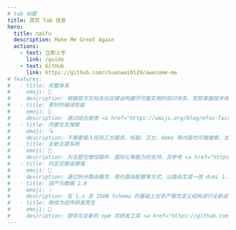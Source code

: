 ```yaml
---
# tab 标题
title: 首页 Tab 信息
hero:
  title: naifu
  description: Make Me Great Again
  actions:
    - text: 立即上手
      link: /guide
    - text: GitHub
      link: https://github.com/chuenwei0129/awesome-me
# features:
#   - title: 完整体系
#     emoji: 🚀
#     description: 根据官方文档及社区建设构建尽可能实用的知识体系，宏观掌握技术体系
#   - title: 更好的编译性能
#     emoji: 🚀
#     description: 通过结合使用 <a href="https://umijs.org/blog/mfsu-faster-than-vite" target="_blank" rel="noreferrer">Umi 4 MFSU</a>、esbuild、SWC、持久缓存等方案，带来比 dumi 1.x 更快的编译速度
#   - title: 内置全文搜索
#     emoji: 🔍
#     description: 不需要接入任何三方服务，标题、正文、demo 等内容均可被搜索，支持多关键词搜索，且不会带来产物体积的增加
#   - title: 全新主题系统
#     emoji: 🎨
#     description: 为主题包增加插件、国际化等能力的支持，且参考 <a href="https://docusaurus.io/docs/swizzling" target="_blank" rel="noreferrer">Docusaurus</a> 为主题用户提供局部覆盖能力，更强更易用
#   - title: 约定式路由增强
#     emoji: 🚥
#     description: 通过拆分路由概念、简化路由配置等方式，让路由生成一改 dumi 1.x 的怪异、繁琐，更加符合直觉
#   - title: 资产元数据 2.0
#     emoji: 💡
#     description: 在 1.x 及 JSON Schema 的基础上对资产属性定义结构进行全新设计，为资产的流通提供更多可能
#   - title: 继续为组件研发而生
#     emoji: 💎
#     description: 提供与全新的 npm 包研发工具 <a href="https://github.com/umijs/father" target="_blank" rel="noreferrer">father 4</a> 集成的脚手架，为开发者提供一站式的研发体验
---
```


